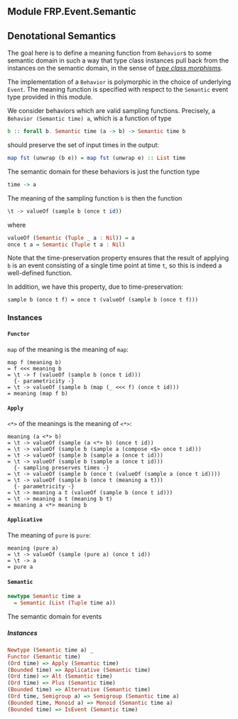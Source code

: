 ## Module FRP.Event.Semantic

## Denotational Semantics

The goal here is to define a meaning function from `Behavior`s to some semantic
domain in such a way that type class instances pull back from the instances on the
semantic domain, in the sense of
[_type class morphisms_](http://conal.net/papers/type-class-morphisms/).

The implementation of a `Behavior` is polymorphic in the choice of underlying
`Event`. The meaning function is specified with respect to the `Semantic`
event type provided in this module.

We consider behaviors which are valid sampling functions. Precisely, a
`Behavior (Semantic time) a`, which is a function of type

```purescript
b :: forall b. Semantic time (a -> b) -> Semantic time b
```

should preserve the set of input times in the output:

```purescript
map fst (unwrap (b e)) = map fst (unwrap e) :: List time
```

The semantic domain for these behaviors is just the function type

```purescript
time -> a
```

The meaning of the sampling function `b` is then the function

```purescript
\t -> valueOf (sample b (once t id))
```

where

```purescript
valueOf (Semantic (Tuple _ a : Nil)) = a
once t a = Semantic (Tuple t a : Nil)
```

Note that the time-preservation property ensures that the result of
applying `b` is an event consisting of a single time point at time `t`,
so this is indeed a well-defined function.

In addition, we have this property, due to time-preservation:

```
sample b (once t f) = once t (valueOf (sample b (once t f)))
```

### Instances

#### `Functor`

`map` of the meaning is the meaning of `map`:

```
map f (meaning b)
= f <<< meaning b
= \t -> f (valueOf (sample b (once t id)))
  {- parametricity -}
= \t -> valueOf (sample b (map (_ <<< f) (once t id)))
= meaning (map f b)
```

#### `Apply`

`<*>` of the meanings is the meaning of `<*>`:

```
meaning (a <*> b)
= \t -> valueOf (sample (a <*> b) (once t id))
= \t -> valueOf (sample b (sample a (compose <$> once t id)))
= \t -> valueOf (sample b (sample a (once t id)))
= \t -> valueOf (sample b (sample a (once t id)))
  {- sampling preserves times -}
= \t -> valueOf (sample b (once t (valueOf (sample a (once t id))))
= \t -> valueOf (sample b (once t (meaning a t)))
  {- parametricity -}
= \t -> meaning a t (valueOf (sample b (once t id)))
= \t -> meaning a t (meaning b t)
= meaning a <*> meaning b
```

#### `Applicative`

The meaning of `pure` is `pure`:

```
meaning (pure a)
= \t -> valueOf (sample (pure a) (once t id))
= \t -> a
= pure a
```

#### `Semantic`

``` purescript
newtype Semantic time a
  = Semantic (List (Tuple time a))
```

The semantic domain for events

##### Instances
``` purescript
Newtype (Semantic time a) _
Functor (Semantic time)
(Ord time) => Apply (Semantic time)
(Bounded time) => Applicative (Semantic time)
(Ord time) => Alt (Semantic time)
(Ord time) => Plus (Semantic time)
(Bounded time) => Alternative (Semantic time)
(Ord time, Semigroup a) => Semigroup (Semantic time a)
(Bounded time, Monoid a) => Monoid (Semantic time a)
(Bounded time) => IsEvent (Semantic time)
```


